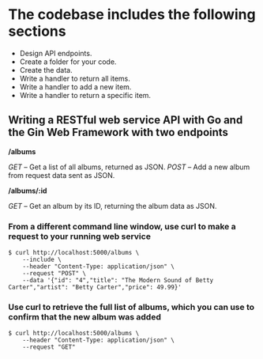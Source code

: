 # The codebase includes the following sections

+ Design API endpoints.
+ Create a folder for your code.
+ Create the data.
+ Write a handler to return all items.
+ Write a handler to add a new item.
+ Write a handler to return a specific item.

## Writing a RESTful web service API with Go and the Gin Web Framework with two endpoints

__/albums__

_GET_ – Get a list of all albums, returned as JSON.
_POST_ – Add a new album from request data sent as JSON.

__/albums/:id__

_GET_ – Get an album by its ID, returning the album data as JSON. 

### From a different command line window, use __curl__ to make a request to your running web service

```
$ curl http://localhost:5000/albums \
    --include \
    --header "Content-Type: application/json" \
    --request "POST" \
    --data '{"id": "4","title": "The Modern Sound of Betty Carter","artist": "Betty Carter","price": 49.99}'
```

### Use __curl__ to retrieve the full list of albums, which you can use to confirm that the new album was added

```
$ curl http://localhost:5000/albums \
    --header "Content-Type: application/json" \
    --request "GET"
```


